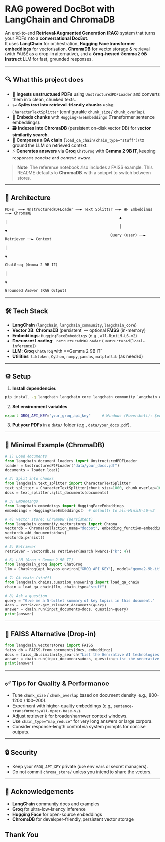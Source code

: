 # RAG powered DocBot with LangChain and ChromaDB

An end-to-end **Retrieval-Augmented Generation (RAG)** system that turns your PDFs into a **conversational DocBot**.  
It uses **LangChain** for orchestration, **Hugging Face transformer embeddings** for vectorization, **ChromaDB** for vector storage & retrieval (with FAISS as a drop-in alternative), and a **Groq-hosted Gemma 2 9B Instruct** LLM for fast, grounded responses.

---

## 🔍 What this project does

- 🧠 **Ingests unstructured PDFs** using `UnstructuredPDFLoader` and converts them into clean, chunked texts.
- ✂️ **Splits text into retrieval-friendly chunks** using `CharacterTextSplitter` (configurable `chunk_size` / `chunk_overlap`).
- 🔡 **Embeds chunks** with `HuggingFaceEmbeddings` (Transformer sentence embeddings).
- 🗃️ **Indexes into ChromaDB** (persistent on-disk vector DB) for **vector similarity search**.
- 🤝 **Composes a QA chain** (`load_qa_chain(chain_type="stuff")`) to ground the LLM on retrieved context.
- ⚡ **Generates answers** via **Groq** `ChatGroq` with **Gemma 2 9B IT**, keeping responses *concise* and *context-aware*.

> **Note:** The reference notebook also includes a FAISS example. This README defaults to **ChromaDB**, with a snippet to switch between stores.

---

## 🧩 Architecture

```
PDFs  ──► UnstructuredPDFLoader ──► Text Splitter ──► HF Embeddings ──► ChromaDB
                                                    ▲                        │
                                                    │                        ▼
                                                Query (user) ──► Retriever ──► Context
                                                                                 │
                                                                                 ▼
                                                                        ChatGroq (Gemma 2 9B IT)
                                                                                 │
                                                                                 ▼
                                                                    Grounded Answer (RAG Output)
```

---

## 🛠️ Tech Stack

- **LangChain** (`langchain`, `langchain_community`, `langchain_core`)
- **Vector DB**: **ChromaDB** (persistent) — optional **FAISS** (in-memory)
- **Embeddings**: `HuggingFaceEmbeddings` (e.g., `all-MiniLM-L6-v2`)
- **Document Loading**: `UnstructuredPDFLoader` (`unstructured[local-inference]`)
- **LLM**: **Groq** `ChatGroq` with **Gemma 2 9B IT`
- **Utilities**: `tiktoken`, `Cython`, `numpy`, `pandas`, `matplotlib` (as needed)

---

## ⚙️ Setup

1) **Install dependencies**
```bash
pip install -q langchain langchain_core langchain_community langchain_groq   chromadb sentence-transformers Cython tiktoken unstructured[local-inference]
```

2) **Set environment variables**
```bash
export GROQ_API_KEY="your_groq_api_key"     # Windows (Powershell): $env:GROQ_API_KEY="..."
```

3) **Put your PDFs** in a `data/` folder (e.g., `data/your_docs.pdf`).

---

## 🧪 Minimal Example (ChromaDB)

```python
# 1) Load documents
from langchain.document_loaders import UnstructuredPDFLoader
loader = UnstructuredPDFLoader("data/your_docs.pdf")
documents = loader.load()

# 2) Split into chunks
from langchain.text_splitter import CharacterTextSplitter
text_splitter = CharacterTextSplitter(chunk_size=1000, chunk_overlap=100)
docs = text_splitter.split_documents(documents)

# 3) Embeddings
from langchain.embeddings import HuggingFaceEmbeddings
embeddings = HuggingFaceEmbeddings()  # defaults to all-MiniLM-L6-v2

# 4) Vector store: ChromaDB (persistent)
from langchain_community.vectorstores import Chroma
vectordb = Chroma(collection_name="docbot", embedding_function=embeddings, persist_directory="chroma_store")
vectordb.add_documents(docs)
vectordb.persist()

# 5) Retriever
retriever = vectordb.as_retriever(search_kwargs={"k": 4})

# 6) LLM (Groq + Gemma 2 9B IT)
from langchain_groq import ChatGroq
llm = ChatGroq(api_key=os.environ["GROQ_API_KEY"], model="gemma2-9b-it")

# 7) QA chain (stuff)
from langchain.chains.question_answering import load_qa_chain
chain = load_qa_chain(llm, chain_type="stuff")

# 8) Ask a question
query = "Give me a 5-bullet summary of key topics in this document."
docs = retriever.get_relevant_documents(query)
answer = chain.run(input_documents=docs, question=query)
print(answer)
```

---

## 🔄 FAISS Alternative (Drop-in)

```python
from langchain.vectorstores import FAISS
faiss_db = FAISS.from_documents(docs, embeddings)
docs = faiss_db.similarity_search("List the Generative AI technologies mentioned", k=4)
answer = chain.run(input_documents=docs, question="List the Generative AI technologies mentioned")
print(answer)
```

---

## ✅ Tips for Quality & Performance

- Tune `chunk_size` / `chunk_overlap` based on document density (e.g., 800–1200 / 100–200).
- Experiment with higher-quality embeddings (e.g., `sentence-transformers/all-mpnet-base-v2`).
- Adjust retriever `k` for broader/narrower context windows.
- Use `chain_type="map_reduce"` for very long answers or large corpora.
- Consider response-length control via system prompts for concise outputs.

---

## 🔒 Security

- Keep your `GROQ_API_KEY` private (use env vars or secret managers).
- Do not commit `chroma_store/` unless you intend to share the vectors.

---

## 📣 Acknowledgements

- **LangChain** community docs and examples
- **Groq** for ultra-low-latency inference
- **Hugging Face** for open-source embeddings
- **ChromaDB** for developer-friendly, persistent vector storage


## Thank You
